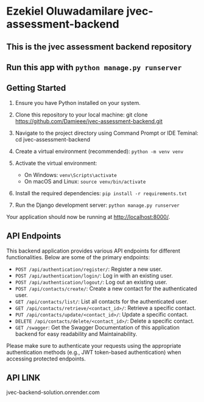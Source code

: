 # Ezekiel Oluwadamilare jvec-assessment-backend

## This is the jvec assessment backend repository

## Run this  app with `python manage.py runserver`

## Getting Started

1. Ensure you have Python installed on your system.

2. Clone this repository to your local machine:
   git clone <https://github.com/Damieee/jvec-assessment-backend.git>

3. Navigate to the project directory using Command Prompt or IDE Teminal:
    cd jvec-assessment-backend

4. Create a virtual environment (recommended):
    `python -m venv venv`

5. Activate the virtual environment:
    - On Windows:
    `venv\Scripts\activate`
    - On macOS and Linux:
    `source venv/bin/activate`

6. Install the required dependencies:
    `pip install -r requirements.txt`

7. Run the Django development server:
    `python manage.py runserver`

Your application should now be running at [http://localhost:8000/](http://localhost:8000/).

## API Endpoints

This backend application provides various API endpoints for different functionalities. Below are some of the primary endpoints:

- `POST /api/authentication/register/`: Register a new user.
- `POST /api/authentication/login/`: Log in with an existing user.
- `POST /api/authentication/logout/`: Log out an existing user.
- `POST /api/contacts/create/`: Create a new contact for the authenticated user.
- `GET /api/contacts/list/`: List all contacts for the authenticated user.
- `GET /api/contacts/retrieve/<contact_id>/`: Retrieve a specific contact.
- `PUT /api/contacts/update/<contact_id>/`: Update a specific contact.
- `DELETE /api/contacts/delete/<contact_id>/`: Delete a specific contact.
- `GET /swagger`: Get the Swagger Documentation of this application backend for easy readability and Maintainability.

Please make sure to authenticate your requests using the appropriate authentication methods (e.g., JWT token-based authentication) when accessing protected endpoints.

## API LINK

jvec-backend-solution.onrender.com
